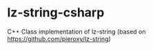 # lz-string-csharp
C++ Class implementation of lz-string (based on https://github.com/pieroxy/lz-string)
